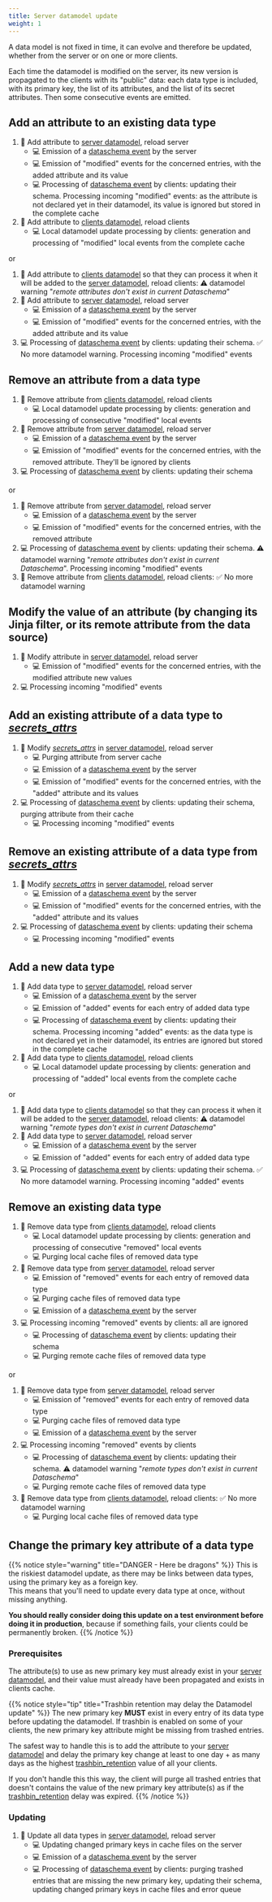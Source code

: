 ```yaml
---
title: Server datamodel update
weight: 1
---
```


A data model is not fixed in time, it can evolve and therefore be updated, whether from the server or on one or more clients.

Each time the datamodel is modified on the server, its new version is propagated to the clients with its "public" data: each data type is included, with its primary key, the list of its attributes, and the list of its secret attributes. Then some consecutive events are emitted.

## Add an attribute to an existing data type

1. 👱 Add attribute to [server datamodel](/hermes/key-concepts/#server-datamodel), reload server
    - 💻 Emission of a [dataschema event](/hermes/how-it-works/hermes-server/events-emitted/) by the server
    - 💻 Emission of "modified" events for the concerned entries, with the added attribute and its value
    - 💻 Processing of [dataschema event](/hermes/how-it-works/hermes-server/events-emitted/) by clients: updating their schema. Processing incoming "modified" events: as the attribute is not declared yet in their datamodel, its value is ignored but stored in the complete cache
2. 👱 Add attribute to [clients datamodel](/hermes/key-concepts/#client-datamodel), reload clients
    - 💻 Local datamodel update processing by clients: generation and processing of "modified" local events from the complete cache

or

1. 👱 Add attribute to [clients datamodel](/hermes/key-concepts/#client-datamodel) so that they can process it when it will be added to the [server datamodel](/hermes/key-concepts/#server-datamodel), reload clients: ⚠️ datamodel warning "*remote attributes don't exist in current Dataschema*"
2. 👱 Add attribute to [server datamodel](/hermes/key-concepts/#server-datamodel), reload server
    - 💻 Emission of a [dataschema event](/hermes/how-it-works/hermes-server/events-emitted/) by the server
    - 💻 Emission of "modified" events for the concerned entries, with the added attribute and its value
3. 💻 Processing of [dataschema event](/hermes/how-it-works/hermes-server/events-emitted/) by clients: updating their schema. ✅ No more datamodel warning. Processing incoming "modified" events

## Remove an attribute from a data type

1. 👱 Remove attribute from [clients datamodel](/hermes/key-concepts/#client-datamodel), reload clients
    - 💻 Local datamodel update processing by clients: generation and processing of consecutive "modified" local events
2. 👱 Remove attribute from [server datamodel](/hermes/key-concepts/#server-datamodel), reload server
    - 💻 Emission of a [dataschema event](/hermes/how-it-works/hermes-server/events-emitted/) by the server
    - 💻 Emission of "modified" events for the concerned entries, with the removed attribute. They'll be ignored by clients
3. 💻 Processing of [dataschema event](/hermes/how-it-works/hermes-server/events-emitted/) by clients: updating their schema

or

1. 👱 Remove attribute from [server datamodel](/hermes/key-concepts/#server-datamodel), reload server
    - 💻 Emission of a [dataschema event](/hermes/how-it-works/hermes-server/events-emitted/) by the server
    - 💻 Emission of "modified" events for the concerned entries, with the removed attribute
2. 💻 Processing of [dataschema event](/hermes/how-it-works/hermes-server/events-emitted/) by clients: updating their schema. ⚠️ datamodel warning "*remote attributes don't exist in current Dataschema*". Processing incoming "modified" events
3. 👱 Remove attribute from [clients datamodel](/hermes/key-concepts/#client-datamodel), reload clients: ✅ No more datamodel warning

## Modify the value of an attribute (by changing its Jinja filter, or its remote attribute from the data source)

1. 👱 Modify attribute in [server datamodel](/hermes/key-concepts/#server-datamodel), reload server
    - 💻 Emission of "modified" events for the concerned entries, with the modified attribute new values
2. 💻 Processing incoming "modified" events

## Add an existing attribute of a data type to *[secrets_attrs](/setup/configuration/hermes-server/#hermes-server.datamodel.data-type-name.sources.datasource-name.secrets_attrs)*

1. 👱 Modify *[secrets_attrs](/setup/configuration/hermes-server/#hermes-server.datamodel.data-type-name.sources.datasource-name.secrets_attrs)* in [server datamodel](/hermes/key-concepts/#server-datamodel), reload server
    - 💻 Purging attribute from server cache
    - 💻 Emission of a [dataschema event](/hermes/how-it-works/hermes-server/events-emitted/) by the server
    - 💻 Emission of "modified" events for the concerned entries, with the "added" attribute and its values
2. 💻 Processing of [dataschema event](/hermes/how-it-works/hermes-server/events-emitted/) by clients: updating their schema, purging attribute from their cache
    - 💻 Processing incoming "modified" events

## Remove an existing attribute of a data type from *[secrets_attrs](/setup/configuration/hermes-server/#hermes-server.datamodel.data-type-name.sources.datasource-name.secrets_attrs)*

1. 👱 Modify *[secrets_attrs](/setup/configuration/hermes-server/#hermes-server.datamodel.data-type-name.sources.datasource-name.secrets_attrs)* in [server datamodel](/hermes/key-concepts/#server-datamodel), reload server
    - 💻 Emission of a [dataschema event](/hermes/how-it-works/hermes-server/events-emitted/) by the server
    - 💻 Emission of "modified" events for the concerned entries, with the "added" attribute and its values
2. 💻 Processing of [dataschema event](/hermes/how-it-works/hermes-server/events-emitted/) by clients: updating their schema
    - 💻 Processing incoming "modified" events

## Add a new data type

1. 👱 Add data type to [server datamodel](/hermes/key-concepts/#server-datamodel), reload server
    - 💻 Emission of a [dataschema event](/hermes/how-it-works/hermes-server/events-emitted/) by the server
    - 💻 Emission of "added" events for each entry of added data type
    - 💻 Processing of [dataschema event](/hermes/how-it-works/hermes-server/events-emitted/) by clients: updating their schema. Processing incoming "added" events: as the data type is not declared yet in their datamodel, its entries are ignored but stored in the complete cache
2. 👱 Add data type to [clients datamodel](/hermes/key-concepts/#client-datamodel), reload clients
    - 💻 Local datamodel update processing by clients: generation and processing of "added" local events from the complete cache

or

1. 👱 Add data type to [clients datamodel](/hermes/key-concepts/#client-datamodel) so that they can process it when it will be added to the [server datamodel](/hermes/key-concepts/#server-datamodel), reload clients: ⚠️ datamodel warning "*remote types don't exist in current Dataschema*"
2. 👱 Add data type to [server datamodel](/hermes/key-concepts/#server-datamodel), reload server
    - 💻 Emission of a [dataschema event](/hermes/how-it-works/hermes-server/events-emitted/) by the server
    - 💻 Emission of "added" events for each entry of added data type
3. 💻 Processing of [dataschema event](/hermes/how-it-works/hermes-server/events-emitted/) by clients: updating their schema. ✅ No more datamodel warning. Processing incoming "added" events

## Remove an existing data type

1. 👱 Remove data type from [clients datamodel](/hermes/key-concepts/#client-datamodel), reload clients
    - 💻 Local datamodel update processing by clients: generation and processing of consecutive "removed" local events
    - 💻 Purging local cache files of removed data type
2. 👱 Remove data type from [server datamodel](/hermes/key-concepts/#server-datamodel), reload server
    - 💻 Emission of "removed" events for each entry of removed data type
    - 💻 Purging cache files of removed data type
    - 💻 Emission of a [dataschema event](/hermes/how-it-works/hermes-server/events-emitted/) by the server
3. 💻 Processing incoming "removed" events by clients: all are ignored
    - 💻 Processing of [dataschema event](/hermes/how-it-works/hermes-server/events-emitted/) by clients: updating their schema
    - 💻 Purging remote cache files of removed data type

or

1. 👱 Remove data type from [server datamodel](/hermes/key-concepts/#server-datamodel), reload server
    - 💻 Emission of "removed" events for each entry of removed data type
    - 💻 Purging cache files of removed data type
    - 💻 Emission of a [dataschema event](/hermes/how-it-works/hermes-server/events-emitted/) by the server
2. 💻 Processing incoming "removed" events by clients
    - 💻 Processing of [dataschema event](/hermes/how-it-works/hermes-server/events-emitted/) by clients: updating their schema. ⚠️ datamodel warning "*remote types don't exist in current Dataschema*"
    - 💻 Purging remote cache files of removed data type
3. 👱 Remove data type from [clients datamodel](/hermes/key-concepts/#client-datamodel), reload clients: ✅ No more datamodel warning
    - 💻 Purging local cache files of removed data type

## Change the primary key attribute of a data type

{{% notice style="warning" title="DANGER - Here be dragons" %}}
This is the riskiest datamodel update, as there may be links between data types, using the primary key as a foreign key.  
This means that you'll need to update every data type at once, without missing anything.

**You should really consider doing this update on a test environment before doing it in production**, because if something fails, your clients could be permanently broken.
{{% /notice %}}

### Prerequisites

The attribute(s) to use as new primary key must already exist in your [server datamodel](/hermes/key-concepts/#server-datamodel), and their value must already have been propagated and exists in clients cache.

{{% notice style="tip" title="Trashbin retention may delay the Datamodel update" %}}
The new primary key **MUST** exist in every entry of its data type before updating the datamodel. If trashbin is enabled on some of your clients, the new primary key attribute might be missing from trashed entries.

The safest way to handle this is to add the attribute to your [server datamodel](/hermes/key-concepts/#server-datamodel) and delay the primary key change at least to one day + as many days as the highest [trashbin_retention](/setup/configuration/hermes-client/#hermes-client.trashbin_retention) value of all your clients.

If you don't handle this this way, the client will purge all trashed entries that doesn't contains the value of the new primary key attribute(s) as if the [trashbin_retention](/setup/configuration/hermes-client/#hermes-client.trashbin_retention) delay was expired.
{{% /notice %}}

### Updating

1. 👱 Update all data types in [server datamodel](/hermes/key-concepts/#server-datamodel), reload server
    - 💻 Updating changed primary keys in cache files on the server
    - 💻 Emission of a [dataschema event](/hermes/how-it-works/hermes-server/events-emitted/) by the server
    - 💻 Processing of [dataschema event](/hermes/how-it-works/hermes-server/events-emitted/) by clients: purging trashed entries that are missing the new primary key, updating their schema, updating changed primary keys in cache files and error queue
